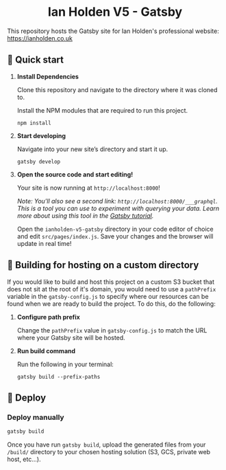 <h1 align="center">
  Ian Holden V5 - Gatsby
</h1>
<p>
  This repository hosts the Gatsby site for Ian Holden's professional website: <a href='https://ianholden.co.uk'>https://ianholden.co.uk</a>
</p>

## 📖 Quick start

1. **Install Dependencies**

    Clone this repository and navigate to the directory where it was cloned to.
    
    Install the NPM modules that are required to run this project.
    ```shell
    npm install
    ```

2.  **Start developing**

    Navigate into your new site’s directory and start it up.

    ```shell
    gatsby develop
    ```

3.  **Open the source code and start editing!**

    Your site is now running at `http://localhost:8000`!

    _Note: You'll also see a second link: _`http://localhost:8000/___graphql`_. This is a tool you can use to experiment with querying your data. Learn more about using this tool in the [Gatsby tutorial](https://www.gatsbyjs.org/tutorial/part-five/#introducing-graphiql)._

    Open the `ianholden-v5-gatsby` directory in your code editor of choice and edit `src/pages/index.js`. Save your changes and the browser will update in real time!

## 🔧 Building for hosting on a custom directory

If you would like to build and host this project on a custom S3 bucket that does not sit at the root of it's domain, you would need to use a `pathPrefix` variable in the `gatsby-config.js` to specify where our resources can be found when we are ready to build the project. To do this, do the following:

1. **Configure path prefix**
    
    Change the `pathPrefix` value in `gatsby-config.js` to match the URL where your Gatsby site will be hosted.

2. **Run build command**

    Run the following in your terminal:
    ```shell
    gatsby build --prefix-paths
    ```

## 🚀 Deploy

### Deploy manually

```bash
gatsby build
```

Once you have run `gatsby build`, upload the generated files from your `/build/` directory to your chosen hosting solution (S3, GCS, private web host, etc...).

